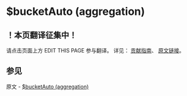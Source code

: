 # $bucketAuto (aggregation)

## ！本页翻译征集中！

请点击页面上方 EDIT THIS PAGE 参与翻译。
详见：
[贡献指南]( https://github.com/JinMuInfo/MongoDB-Manual-zh/blob/master/CONTRIBUTING.md )、
[原文链接](  https://docs.mongodb.com/manual/reference/operator/aggregation/bucketAuto/  )。

## 参见

原文 - [$bucketAuto (aggregation)]( https://docs.mongodb.com/manual/reference/operator/aggregation/bucketAuto/ )

